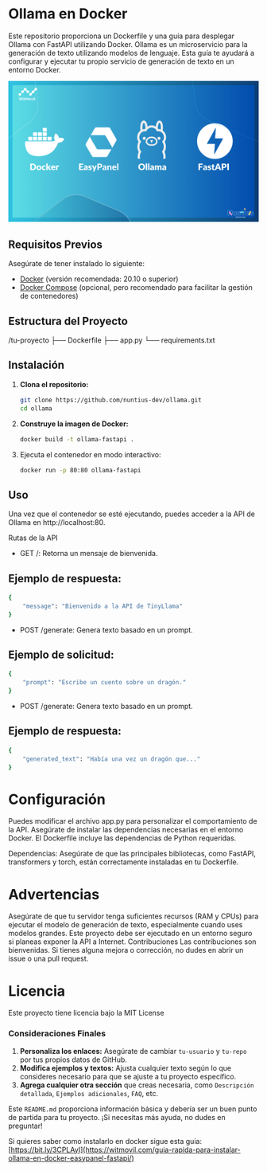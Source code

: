 # Ollama en Docker

Este repositorio proporciona un Dockerfile y una guía para desplegar Ollama con FastAPI utilizando Docker. Ollama es un microservicio para la generación de texto utilizando modelos de lenguaje. Esta guía te ayudará a configurar y ejecutar tu propio servicio de generación de texto en un entorno Docker.

![Captura de pantalla del escritorio](Foed.png)

## Requisitos Previos

Asegúrate de tener instalado lo siguiente:

- [Docker](https://www.docker.com/get-started) (versión recomendada: 20.10 o superior)
- [Docker Compose](https://docs.docker.com/compose/install/) (opcional, pero recomendado para facilitar la gestión de contenedores)

## Estructura del Proyecto
/tu-proyecto ├── Dockerfile ├── app.py └── requirements.txt
## Instalación

1. **Clona el repositorio:**

   ```bash
   git clone https://github.com/nuntius-dev/ollama.git
   cd ollama
   ```
2. **Construye la imagen de Docker:**
   ```bash
   docker build -t ollama-fastapi .
   ```
3. Ejecuta el contenedor en modo interactivo:
   ```bash
   docker run -p 80:80 ollama-fastapi
   ```
## Uso
Una vez que el contenedor se esté ejecutando, puedes acceder a la API de Ollama en http://localhost:80.

Rutas de la API
- GET /: Retorna un mensaje de bienvenida.

## Ejemplo de respuesta:
  ```bash
  {
      "message": "Bienvenido a la API de TinyLlama"
  }
  ```
- POST /generate: Genera texto basado en un prompt.

## Ejemplo de solicitud:
  ```bash
  {
      "prompt": "Escribe un cuento sobre un dragón."
  }
  ```
- POST /generate: Genera texto basado en un prompt.

## Ejemplo de respuesta:
  ```bash
  {
      "generated_text": "Había una vez un dragón que..."
  }
  ```
# Configuración
Puedes modificar el archivo app.py para personalizar el comportamiento de la API. Asegúrate de instalar las dependencias necesarias en el entorno Docker. El Dockerfile incluye las dependencias de Python requeridas.

Dependencias: Asegúrate de que las principales bibliotecas, como FastAPI, transformers y torch, están correctamente instaladas en tu Dockerfile.
# Advertencias
Asegúrate de que tu servidor tenga suficientes recursos (RAM y CPUs) para ejecutar el modelo de generación de texto, especialmente cuando uses modelos grandes.
Este proyecto debe ser ejecutado en un entorno seguro si planeas exponer la API a Internet.
Contribuciones
Las contribuciones son bienvenidas. Si tienes alguna mejora o corrección, no dudes en abrir un issue o una pull request.

# Licencia
Este proyecto tiene licencia bajo la MIT License
### Consideraciones Finales

1. **Personaliza los enlaces:** Asegúrate de cambiar `tu-usuario` y `tu-repo` por tus propios datos de GitHub.
2. **Modifica ejemplos y textos:** Ajusta cualquier texto según lo que consideres necesario para que se ajuste a tu proyecto específico.
3. **Agrega cualquier otra sección** que creas necesaria, como `Descripción detallada`, `Ejemplos adicionales`, `FAQ`, etc.

Este `README.md` proporciona información básica y debería ser un buen punto de partida para tu proyecto. ¡Si necesitas más ayuda, no dudes en preguntar!

Si quieres saber como instalarlo en docker sigue esta guia: [https://bit.ly/3CPLAyI](https://witmovil.com/guia-rapida-para-instalar-ollama-en-docker-easypanel-fastapi/)




